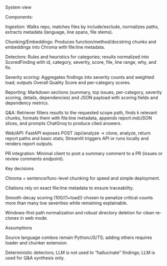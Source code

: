 System view

Components:

Ingestion: Walks repo, matches files by include/exclude, normalizes paths, extracts metadata (language, line spans, file stems).

Chunking/Embeddings: Produces function/method/docstring chunks and embeddings into Chroma with file:line metadata.

Detectors: Rules and heuristics for categories; results normalized into ScoredFinding with id, category, severity, score, file, line range, why, and fix.

Severity scoring: Aggregates findings into severity counts and weighted load; outputs Overall Quality Score and per-category scores.

Reporting: Markdown sections (summary, top issues, per-category, severity scoring, details, dependencies) and JSON payload with scoring fields and dependency metrics.

Q&A: Retriever filters results to the requested scope path, finds k relevant chunks, formats them with file:line metadata, appends report.md/JSON slices, and prompts ChatGroq to produce cited answers.

Web/API: FastAPI exposes POST /api/analyze → clone, analyze, return report paths and basic stats; Streamlit triggers API or runs locally and renders report outputs.

PR integration: Minimal client to post a summary comment to a PR (issues or review comments endpoint).

Key decisions

Chroma + sentence/func-level chunking for speed and simple deployment.

Citations rely on exact file:line metadata to ensure traceability.

Smooth-decay scoring (100/(1+load)) chosen to penalize critical counts more than many low severities while remaining explainable.

Windows-first path normalization and robust directory deletion for clean re-clones in web mode.

Assumptions

Source language combos remain Python/JS/TS; adding others requires loader and chunker extension.

Deterministic detectors; LLM is not used to “hallucinate” findings; LLM is used for Q&A synthesis only.
